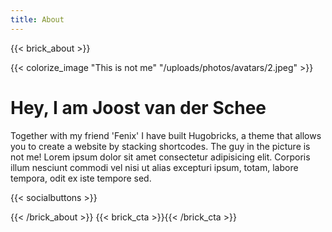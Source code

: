 ```yaml
---
title: About
---
```

{{< brick_about >}}

{{< colorize_image "This is not me" "/uploads/photos/avatars/2.jpeg" >}}

# Hey, I am Joost van der Schee

Together with my friend 'Fenix' I have built Hugobricks, a theme that allows you to create a website by stacking shortcodes. The guy in the picture is not me! Lorem ipsum dolor sit amet consectetur adipisicing elit. Corporis illum nesciunt commodi vel nisi ut alias excepturi ipsum, totam, labore tempora, odit ex iste tempore sed. 

{{< socialbuttons >}}

{{< /brick_about >}}
{{< brick_cta >}}{{< /brick_cta >}}
